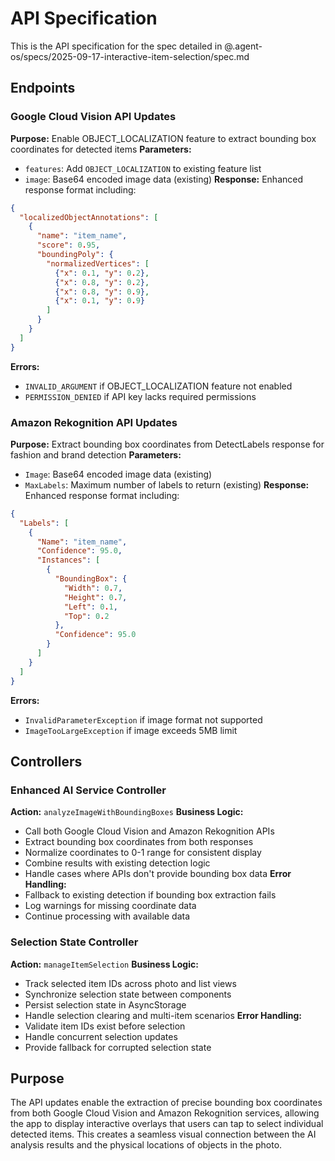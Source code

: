 # API Specification

This is the API specification for the spec detailed in @.agent-os/specs/2025-09-17-interactive-item-selection/spec.md

## Endpoints

### Google Cloud Vision API Updates

**Purpose:** Enable OBJECT_LOCALIZATION feature to extract bounding box coordinates for detected items
**Parameters:** 
- `features`: Add `OBJECT_LOCALIZATION` to existing feature list
- `image`: Base64 encoded image data (existing)
**Response:** Enhanced response format including:
```json
{
  "localizedObjectAnnotations": [
    {
      "name": "item_name",
      "score": 0.95,
      "boundingPoly": {
        "normalizedVertices": [
          {"x": 0.1, "y": 0.2},
          {"x": 0.8, "y": 0.2},
          {"x": 0.8, "y": 0.9},
          {"x": 0.1, "y": 0.9}
        ]
      }
    }
  ]
}
```
**Errors:** 
- `INVALID_ARGUMENT` if OBJECT_LOCALIZATION feature not enabled
- `PERMISSION_DENIED` if API key lacks required permissions

### Amazon Rekognition API Updates

**Purpose:** Extract bounding box coordinates from DetectLabels response for fashion and brand detection
**Parameters:** 
- `Image`: Base64 encoded image data (existing)
- `MaxLabels`: Maximum number of labels to return (existing)
**Response:** Enhanced response format including:
```json
{
  "Labels": [
    {
      "Name": "item_name",
      "Confidence": 95.0,
      "Instances": [
        {
          "BoundingBox": {
            "Width": 0.7,
            "Height": 0.7,
            "Left": 0.1,
            "Top": 0.2
          },
          "Confidence": 95.0
        }
      ]
    }
  ]
}
```
**Errors:**
- `InvalidParameterException` if image format not supported
- `ImageTooLargeException` if image exceeds 5MB limit

## Controllers

### Enhanced AI Service Controller

**Action:** `analyzeImageWithBoundingBoxes`
**Business Logic:** 
- Call both Google Cloud Vision and Amazon Rekognition APIs
- Extract bounding box coordinates from both responses
- Normalize coordinates to 0-1 range for consistent display
- Combine results with existing detection logic
- Handle cases where APIs don't provide bounding box data
**Error Handling:** 
- Fallback to existing detection if bounding box extraction fails
- Log warnings for missing coordinate data
- Continue processing with available data

### Selection State Controller

**Action:** `manageItemSelection`
**Business Logic:**
- Track selected item IDs across photo and list views
- Synchronize selection state between components
- Persist selection state in AsyncStorage
- Handle selection clearing and multi-item scenarios
**Error Handling:**
- Validate item IDs exist before selection
- Handle concurrent selection updates
- Provide fallback for corrupted selection state

## Purpose

The API updates enable the extraction of precise bounding box coordinates from both Google Cloud Vision and Amazon Rekognition services, allowing the app to display interactive overlays that users can tap to select individual detected items. This creates a seamless visual connection between the AI analysis results and the physical locations of objects in the photo.
